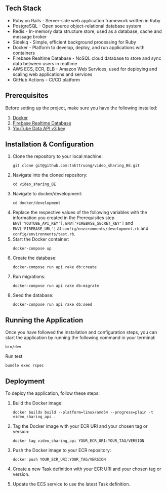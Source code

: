 ## Tech Stack

* Ruby on Rails - Server-side web application framework written in Ruby
* PostgreSQL - Open source object-relational database system
* Redis - In-memory data structure store, used as a database, cache and message broker
* Sidekiq - Simple, efficient background processing for Ruby
* Docker - Platform to develop, deploy, and run applications with containers
* Firebase Realtime Database - NoSQL cloud database to store and sync data between users in realtime
* AWS ECS, ECR, ELB - Amazon Web Services, used for deploying and scaling web applications and services
* GitHub Actions - CI/CD platform

## Prerequisites

Before setting up the project, make sure you have the following installed:

1. [Docker](https://docs.docker.com/get-docker/)
2. [Firebase Realtime Database](https://firebase.google.com/docs/database)
3. [YouTube Data API v3 key](https://developers.google.com/youtube/v3/getting-started)

## Installation & Configuration

1. Clone the repository to your local machine: 
    ```
    git clone git@github.com:tnkttruong/video_sharing_BE.git
    ```
2. Navigate into the cloned repository: 
    ```
    cd video_sharing_BE
    ```
3. Navigate to docker/development: 
    ```
    cd docker/development
    ```
4. Replace the respective values of the following variables with the information you created in the Prerequisites step `ENV['YOUTUBE_API_KEY']`, `ENV['FIREBASE_SECRET_KEY']` and `ENV['FIREBASE_URL']` at `config/environments/development.rb` and `config/environments/test.rb`.
5. Start the Docker container: 
    ```
    docker-compose up
    ```
6. Create the database: 
    ```
    docker-compose run api rake db:create
    ```
7. Run migrations: 
    ```
    docker-compose run api rake db:migrate
    ```
8. Seed the database: 
    ```
    docker-compose run api rake db:seed
    ```

## Running the Application

Once you have followed the installation and configuration steps, you can start the application by running the following command in your terminal:

```
bin/dev
```

Run test
```
bundle exec rspec
```
## Deployment

To deploy the application, follow these steps:

1. Build the Docker image:
    ```
    docker buildx build --platform=linux/amd64 --progress=plain -t video_sharing_api .
    ```

2. Tag the Docker image with your ECR URI and your chosen tag or version:
    ```
    docker tag video_sharing_api YOUR_ECR_URI:YOUR_TAG/VERSION
    ```

3. Push the Docker image to your ECR repository:
    ```
    docker push YOUR_ECR_URI:YOUR_TAG/VERSION
    ```

4. Create a new Task definition with your ECR URI and your chosen tag or version.

5. Update the ECS service to use the latest Task definition.